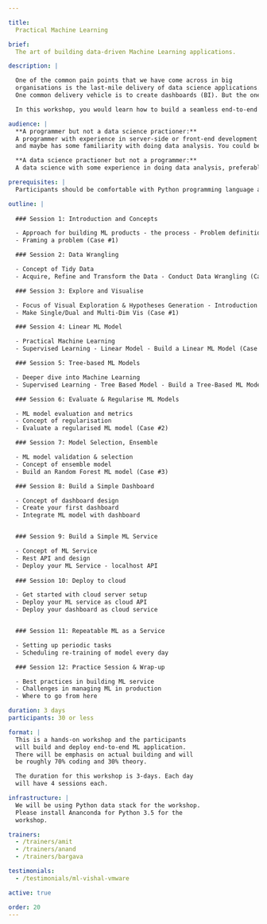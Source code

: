 ```yaml
---

title:
  Practical Machine Learning

brief:
  The art of building data-driven Machine Learning applications.

description: |

  One of the common pain points that we have come across in big
  organisations is the last-mile delivery of data science applications.
  One common delivery vehicle is to create dashboards (BI). But the one, that’s very useful and neglected more often than not, is to create APIs and provide seamless integration with other applications within the company. This requires you to have a basic understanding of machine learning, server-side programming and front-end application. 

  In this workshop, you would learn how to build a seamless end-to-end data driven application - Data Exploration, Machine Learning Model, RESTful API and Web Application - to solve a business prediction problem.

audience: |
  **A programmer but not a data science practioner:**
  A programmer with experience in server-side or front-end development
  and maybe has some familiarity with doing data analysis. You could be looking to transition in to building data driven products or a create a richer product experience with data.

  **A data science practioner but not a programmer:**
  A data science with some experience in doing data analysis, preferably in a scripting language (R/Python/Scala), but wants to get a deeper and a more applied perspective on creating data driven products.

prerequisites: |
  Participants should be comfortable with Python programming language and have prior experience with using Python for Data Science.

outline: |
  
  ### Session 1: Introduction and Concepts

  - Approach for building ML products - the process - Problem definition and dataset
  - Framing a problem (Case #1)

  ### Session 2: Data Wrangling

  - Concept of Tidy Data
  - Acquire, Refine and Transform the Data - Conduct Data Wrangling (Case #1)

  ### Session 3: Explore and Visualise

  - Focus of Visual Exploration & Hypotheses Generation - Introduction to Grammar of Graphics
  - Make Single/Dual and Multi-Dim Vis (Case #1)

  ### Session 4: Linear ML Model

  - Practical Machine Learning
  - Supervised Learning - Linear Model - Build a Linear ML Model (Case #1)

  ### Session 5: Tree-based ML Models

  - Deeper dive into Machine Learning
  - Supervised Learning - Tree Based Model - Build a Tree-Based ML Model (Case #2)

  ### Session 6: Evaluate & Regularise ML Models 

  - ML model evaluation and metrics
  - Concept of regularisation
  - Evaluate a regularised ML model (Case #2)

  ### Session 7: Model Selection, Ensemble

  - ML model validation & selection
  - Concept of ensemble model
  - Build an Random Forest ML model (Case #3)

  ### Session 8: Build a Simple Dashboard 

  - Concept of dashboard design
  - Create your first dashboard
  - Integrate ML model with dashboard


  ### Session 9: Build a Simple ML Service

  - Concept of ML Service
  - Rest API and design
  - Deploy your ML Service - localhost API
  
  ### Session 10: Deploy to cloud

  - Get started with cloud server setup
  - Deploy your ML service as cloud API
  - Deploy your dashboard as cloud service


  ### Session 11: Repeatable ML as a Service

  - Setting up periodic tasks
  - Scheduling re-training of model every day

  ### Session 12: Practice Session & Wrap-up

  - Best practices in building ML service 
  - Challenges in managing ML in production 
  - Where to go from here

duration: 3 days
participants: 30 or less

format: |
  This is a hands-on workshop and the participants
  will build and deploy end-to-end ML application.
  There will be emphasis on actual building and will
  be roughly 70% coding and 30% theory.

  The duration for this workshop is 3-days. Each day
  will have 4 sessions each.

infrastructure: |
  We will be using Python data stack for the workshop.
  Please install Ananconda for Python 3.5 for the
  workshop.

trainers:
  - /trainers/amit
  - /trainers/anand
  - /trainers/bargava

testimonials:
  - /testimonials/ml-vishal-vmware

active: true

order: 20
---
```

